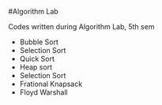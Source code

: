 #Algorithm Lab

Codes written during Algorithm Lab, 5th sem


* Bubble Sort
* Selection Sort
* Quick Sort
* Heap sort
* Selection Sort
* Frational Knapsack
* Floyd Warshall
